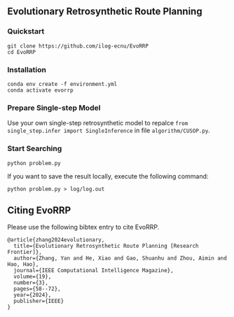 ## Evolutionary Retrosynthetic Route Planning

### Quickstart
```shell
git clone https://github.com/ilog-ecnu/EvoRRP
cd EvoRRP
```

### Installation
```shell
conda env create -f environment.yml
conda activate evorrp
```

### Prepare Single-step Model
Use your own single-step retrosynthetic model to repalce `from single_step.infer import SingleInference` in file `algorithm/CUSOP.py`.

### Start Searching
```shell
python problem.py
```
If you want to save the result locally, execute the following command:
```shell 
python problem.py > log/log.out
```

## Citing EvoRRP
Please use the following bibtex entry to cite EvoRRP.
```
@article{zhang2024evolutionary,
  title={Evolutionary Retrosynthetic Route Planning [Research Frontier]},
  author={Zhang, Yan and He, Xiao and Gao, Shuanhu and Zhou, Aimin and Hao, Hao},
  journal={IEEE Computational Intelligence Magazine},
  volume={19},
  number={3},
  pages={58--72},
  year={2024},
  publisher={IEEE}
}
```